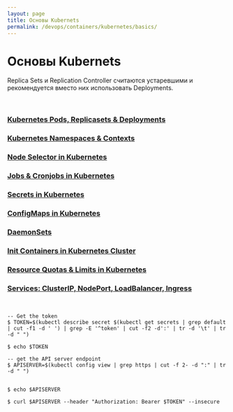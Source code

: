 ```yaml
---
layout: page
title: Основы Kubernets
permalink: /devops/containers/kubernetes/basics/
---
```


# Основы Kubernets

Replica Sets и Replication Controller считаются устаревшими и рекомендуется вместо них использовать Deployments.

<br/>

### [Kubernetes Pods, Replicasets & Deployments](/devops/containers/kubernetes/basics/pods-replicasets-deployments/)

### [Kubernetes Namespaces & Contexts](/devops/containers/kubernetes/basics/namespaces-and-contexts/)

### [Node Selector in Kubernetes](/devops/containers/kubernetes/basics/node-selector/)

### [Jobs & Cronjobs in Kubernetes](/devops/containers/kubernetes/basics/jobs-and-cronjobs/)

### [Secrets in Kubernetes](/devops/containers/kubernetes/basics/secrets/)

### [ConfigMaps in Kubernetes](/devops/containers/kubernetes/basics/config-maps/)

### [DaemonSets](/devops/containers/kubernetes/basics/daemon-sets/)

### [Init Containers in Kubernetes Cluster](/devops/containers/kubernetes/basics/init-containers/)

### [Resource Quotas & Limits in Kubernetes](/devops/containers/kubernetes/basics/resource-quotas-and-limits/)

### [Services: ClusterIP, NodePort, LoadBalancer, Ingress](/devops/containers/kubernetes/basics/services/)


<br/>

    -- Get the token
    $ TOKEN=$(kubectl describe secret $(kubectl get secrets | grep default | cut -f1 -d ' ') | grep -E '^token' | cut -f2 -d':' | tr -d '\t' | tr -d " ")

    $ echo $TOKEN

    -- get the API server endpoint
    $ APISERVER=$(kubectl config view | grep https | cut -f 2- -d ":" | tr -d " ")


    $ echo $APISERVER

    $ curl $APISERVER --header "Authorization: Bearer $TOKEN" --insecure
